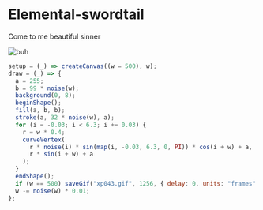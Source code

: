 # Elemental-swordtail
Come to me beautiful sinner

![buh](https://github.com/nicolasbaez/Elemental-swordtail/blob/main/xp043.gif)
```javascript
setup = (_) => createCanvas((w = 500), w);
draw = (_) => {
  a = 255;
  b = 99 * noise(w);
  background(0, 8);
  beginShape();
  fill(a, b, b);
  stroke(a, 32 * noise(w), a);
  for (i = -0.03; i < 6.3; i += 0.03) {
    r = w * 0.4;
    curveVertex(
      r * noise(i) * sin(map(i, -0.03, 6.3, 0, PI)) * cos(i + w) + a,
      r * sin(i + w) + a
    );
  }
  endShape();
  if (w == 500) saveGif("xp043.gif", 1256, { delay: 0, units: "frames" });
  w -= noise(w) * 0.01;
};

